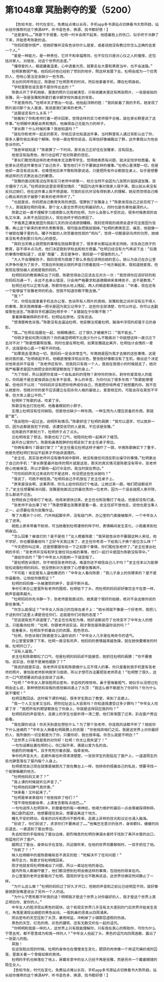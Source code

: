 # 第1048章 冥胎剥夺的爱（5200）
        【告知书友，时代在变化，免费站点难以长存，手机app多书源站点切换看书大势所趋，站长给你推荐的这个换源APP，听书音色多、换源、找书都好使！】
       “这是爱吗……”陈歌下手很重，杜明一时半会爬不起来，他捂着脸上的伤口，似乎终于冷静了下来，开始思考陈歌的话。
       “你妈妈管你很严，但她好像并没有告诉你什么是爱，或者说她没有教过你怎么正确的去爱一个人。”
       “爱是一种能力，是一种责任，它并不和幸福等同，也不仅仅只是对心仪之人的憧憬，还包括对家人、对朋友、对这个世界的态度。”
       “懂得爱的人，眼底藏着温柔，心中透着光亮，就算走在大雾和黑夜当中，也不会迷路。”
       杜明家教很严格，他妈妈对他已经到了苛刻的地步，照这样发展下去，杜明会成为一个优秀的人，但他心里注定会缺少一些东西。
       天台的风呼呼挂过，陈歌给了杜明思考的时间，然后他拿着手机，蹲在杜明身前。
       “学校里那些谣言是不是你传出去的？”
       陈歌点开了手机相册，里面的照片已经被清空，只有收藏夹里还有两张照片，一张是偷拍的张雅，另一张是张雅和陈歌打着伞朝学校外面走的背影。
       “不是我传的。”杜明半天才憋出一句话，他抬起浮肿的脸：“我妈偷看了我的手机，她发现了照片就问那个女人是谁，我说是我们新来的老师。”
       “这跟谣言有什么关系？”
       “她看到了你和老师打着一把伞回家，觉得这样的实习老师很不合格，就在家长群里说了这件事。”杜明眼中满是自责和愧疚，他痛恨自己无能为力的样子。
       “家长群？什么时候的事？我爸知道吗？”
       “就在你和老师一起走的那天，你爸应该也知道这件事，当时群里有人通过背影认出了你，很多人要你爸出来给个解释。你爸一直在帮你说话，后来他好像被踢出了群，这件事我以为他会告诉你的。”
       “我爸早就知道？”陈歌算了一下时间，那天自己正好住在张雅家，没有回去。
       他爸没有指责他，用行动证明了他对陈歌的信任。
       “家长们都觉得这样的老师根本无法教导学生，觉得她素质有问题，就决定找学校商量。有些家长还把这件事告诉了自己孩子，警告他们千万不要做这样的傻事。”杜明心里清楚一切，但是他却一直没有说出来，也难怪他后来不敢和陈歌说话，只是把所有作业都放在桌上，似乎是想要用这样的方式表达自己的歉意。
       “张雅的面试和笔试在所有实习老师中排第一，校方当然不会因为几张照片就辞退张雅，双方僵持了几天。”杜明说到这里变得更加愧疚：“我因为这件事对我家人很不满，我以前从来没有反抗过她们，但在这件事上我不想退缩，可我的反抗并没有得到家人的理解，她反而觉得自己精心教出来的孩子被那个新来的老师带坏了。”
       “也就是说，你妈把自己教育失败的原因，怪罪到了张雅身上？”陈歌发现自己之前忽视了一个人，那就是杜明的母亲，那个女人是全世界对杜明最好的人，同时也是伤害他最深的人。
       陈歌之前一直不理解学习成绩那么优秀的杜明，为什么会那么不受欢迎，很多时候表现的自私又冷漠，从来不去回应别人，现在他终于明白原因了。
       “矛盾真正爆发是因为我前几天的测试成绩很糟糕，我妈觉得我的成绩会退步完全是因为张雅，再让这个新来的老师负责教育我，很可能会把我给毁掉。”杜明的表情苦涩、痛苦，他就像一个被锁在罐子里的鸟，罐子外面的人欣赏着他悦耳的“鸣叫”，觉得一切都是驯鸟师的功劳，她根本没有考虑到那只鸟内心的感受。
       “我妈当天晚上就把我的事情在班级群里说了，很多家长都站出来支持她，涉及自己孩子的教育，容不得半点马虎，他们决定跑到学校去和校方商量。”杜明已经没有力气再说下去：“后面的事情你都知道了，说是‘商量’，其实是争吵，我妈是一个很强势的人。”
       “大人不会理解孩子，我妈觉得为我做了那么多我应该明白她的苦心，她认为自己在办公室大声争吵是为了孩子，可我在听到她尖锐的声音只想着能找一个地方躲起来，我知道她爱我，但我现在很怕被人说她是我的妈妈。”
       杜明妈妈的教育确实出了问题，陈歌觉得自己应该去见对方一次：“我觉得你应该好好的和你妈妈沟通一下，永远不去承认错误，只会用严格要求和道德捆绑来束缚孩子，这不是教育。”
       杜明已经可以正常沟通，陈歌将他从地上拽起，两人的眼底都满是血丝：“听着，现在还有一个能够留下张雅老师的机会，但我不知道你敢不敢去做。”
       “我？”
       “对，你现在就拿着手机去办公室，告诉所有人照片的真相，张雅和我之间并没有见不得人的事情，那天我俩撑着一把伞是因为我忘记带伞了，这些你全部清楚，你可以作证，你可以去戳穿那些谣言。”陈歌将手机塞回杜明手中：“关键就在于你敢不敢？”
       拿着屏幕被摔碎的手机，杜明站在原地，没有说话。
       “想清楚再告诉我。”陈歌没有去逼迫杜明，他安静注视着杜明，脑海中浮现的却是于见的身影。
       “我……”杜明五指握在一起，他眼睛通红，过了很久才缓缓开口：“我不能去。”
       “你刚才是如何质问我的？你的痛苦明明不比我少为什么不敢面对？你就想这样一直沉沦下去对不对？”陈歌想要帮张雅，同时也是在帮杜明，如果张雅就此离开，杜明估计会愧疚一辈子，这就是他心底一个解不开的结。
       “如果我去澄清这一切，我妈妈一定会非常生气，毕竟她是因为我才去做的这些事情，这是她对我的爱。”杜明收起手机，他眼底慢慢浮现出灰色，整张脸好像都没有了生机，做出这个决定对他来说并不容易：“张老师还有你，但我妈只有我一个人，我爸在我很小的时候就走了，她对我严格要求是因为她把全部的期望都放在了我的身上。”
       “为了你好，所以就把你变成一个自私自利的怪物？剥夺你的快乐，剥夺你爱其他人的能力，你妈是不是总爱强调自己有多不容易、多么的辛苦、为你付出了很多东西？”陈歌能够理解，但他并不认同：“你妈妈并没有把你培养成你自己，而是把你培养成了她想要的你。我不否认她爱你，但她对你的爱不应该建立在扼杀你人格的基础上，爱是相互的，可能会存在某些不平等，但大体上是公平的。”
       杜明听了陈歌的话，咬紧了牙。
       陈歌没有去打扰杜明，他看着眼前的小胖子。
       生理上杜明没有任何缺陷，但是他也缺少一种东西，一种生而为人理应具备的东西，那就是“爱”。
       “我会陪你一起过去，说明所有情况。”陈歌抓住了杜明的肩膀：“我可以退学，可以放弃一切，因为这都是我犯下的错，该遭受惩罚的人是我，不应该是张雅。”
       在陈歌的不断努力下，杜明终于点了点头。
       见杜明改变了想法，陈歌也松了口气，他陪同杜明一起离开了楼顶。
       敲开办公室的门，陈歌和鼻青脸肿的杜明走到了史主任桌子旁边。
       “你俩有事吗？跟谁打架了？”史主任看见杜明这样子被吓了一跳，毕竟陈歌确实下了重手，他是先把杜明打到站不起来才开始讲道理的。
       “史主任，其实张老师并没有像传闻中那样，她没有做任何违反职业操守的事情。”杜明拿出了自己的手机：“家长群里最开始传的照片就是这张，那天的真实情况是陈歌没有带伞，张老师担心他被淋湿，所以才跟他一起打伞走的，我当时就在旁边。”
       “可你妈妈昨天过来说的可不是这样，你没把这些告诉她吗？”
       “我说了，可她不相信我。”杜明将自己手机放在了史主任桌子上。
       “原来是误会啊，这事弄得，你马上给你妈妈打个电话，让她过来一趟，咱们把话都说开了。”史主任想要解决问题，张雅是他面试过的最优秀的一位老师，因为一个误会就把人家开除，怎么都说不过去。
       杜明给自己母亲打了电话，他母亲很快过来。史主任也和张雅打了电话，但是却没有打通。
       “张老师不会出事了吧？”陈歌想要去张雅家里看一看，史主任却不放他走，说他也是当事人之一，必须要在场为张雅作证。
       等了大概半个小时，门外响起脚步声，没有敲门声，办公室的门直接被推开，一个中年女人走了进来。
       她脸上原本带着不耐烦，可当她看到杜明凄惨的样子时，表情瞬间发生变化，小跑着来到杜明身边。
       “怎么回事？被谁打的？是不是他？”女人瞪着陈歌：“我早就告诉你不要跟这种人来往，他不学好，你也要跟着他吗？正好今天我过来了，史主任你考虑一下给我儿子换个座位怎么样？”
       “今天把你叫过来，还是想要跟你说一下之前那个事情，你们冤枉张老师了。”史主任拿出杜明的手机：“张老师并没有和学生做任何出格的事情，他们一起打伞是因为陈歌没有带伞。”
       “谁给你说的？”那个中年女人的脸刷一下就变暗了。
       “是杜明告诉我的，你不相信张老师的话，难道你还不相信自己儿子吗？”史主任本以为能够轻松说服杜明的妈妈，但没想到对方是铁了心想要张雅离开。
       “不可能！肯定是有人逼他撒谎的！”中年女人看向陈歌：“我儿子身上的伤哪来的？是不是你逼着他，让他给你做假证？”
       杜明的妈妈像一头被激怒的狮子，音调不断升高。
       争吵引来办公室里所有老师的围观，杜明低下了头，而杜明的妈妈却好像完全不在意一样，她声音越来越大。
       “杜明妈妈你先冷静一下，张老师是我面试的，她真是个很好的姑娘，绝对不会去做你说的那些事情。”
       “你怎么能保证？”中年女人将自己的包摔在桌子上：“她长得就不像是一个好老师，我把儿子送到你们这里上课是信任你们，这就是你们对我的态度？”
       “您这就有些不讲道理了。”史主任也有些为难，他好话都说尽了也改变不了中年女人的想法，只能看向杜明：“杜明，你跟老师说实话，刚才那些是陈歌逼你说的吗？”
       低垂着头，杜明双手抓着自己的衣服，脸色苍白。
       “杜明，你告诉我们陈歌是怎么逼你说的！”中年女人几乎是在用命令的语气。
       办公室里安静了下来，杜明一直没有吭声，他妈妈的表情越来越急躁，就在她快要爆发的时候，杜明开口了。
       “没有人逼我。”
       史主任和陈歌都松了口气，但是杜明的妈妈却不能接受，她抓住杜明的肩膀：“你不要害怕，说实话，你是不是被他威胁了？”
       “我说的就是实话，张老师并没有和陈歌做什么见不得人的事，你只是看到我手机里有张老师的照片，害怕张老师影响我学习成绩，所以才想尽办法要把张老师弄走！”杜明憋了很久，这次一口气把想要说的话全部说了出来。
       “杜明？”中年女人那张脸阴云密布，牙齿咬的吱吱响，鼻子里喘着粗气，她似乎从没想过杜明会这么说，那种愤怒和背叛的感觉瞬间涌上了头顶：“我这么做不都是为了你好吗？你为什么就不懂呢！”
       杜明没敢回话，这时候下课铃响起，很多学生跑出了教室，来到了走廊上。
       “我一个人又当爹又当妈，把你拉扯这么大容易吗？你知道我遭受过多少罪吗？”中年女人咬紧了牙：“我把所有的期望都放在了你身上，你就是这样回应我的吗？”
       杜明妈妈的声音很大，走廊上的学生也能听得一清二楚，他们渐渐围了过来，趴在窗户旁边偷看。
       “我在跟你说话！你天天到底在想些什么？为了那个张老师，你连我的话都不听了？她给你下什么迷魂药？”中年女人揪着杜明肩膀上的衣服：“你爸抛弃咱们之后，我是这世界上对你最好的人，我所做的一切全都是为了你，只要你好，我也很幸福，你怎么就是不明白？”
       “这世界上只有我是真的对你好！杜明！你太让我失望了！”
       一句句话撕扯着杜明的心，伤口裂开来，满是以爱为名的血。
       他剧烈的喘着气，双手死死拧着衣服，指骨发响。
       争吵的声音太大，走廊外面也听得清清楚楚，一张张学生的脸贴在了窗户上，一道道陌生的目光肆意落在了屋内每个人身上。
       杜明感觉自己现在就像是被脱光了放在舞台上一样，他拼命的捂着自己的私处，想要寻找一个能够躲藏的地方。
       “杜明他妈妈又来了？”
       “我上课的时候就听见声音了。”
       “杜明他妈妈脾气真厉害。”
       “快来看！又吵起来了。”
       “杜明是单亲家庭吗？他爸抛弃了他们？”
       “怪不得他孤僻自卑，上课发言都有点结巴……”
       一句句话传入杜明耳中，折磨着他的每一根神经，他竭力维护的最后一点自尊被踩得粉碎。
       胸口剧烈起伏，他想要捂住耳朵，想要逃离这个地方。
       瞳孔不安的转动，母亲的训斥和质问不断传来，走廊上异样的目光和议论也涌入脑海。
       “别说了，你们别说了，求求你们不要再说了……”他嘴巴无意识的张开，身体颤抖，缓缓的向后退去，一直退到了窗台旁边。
       失去知觉的手指按在了窗台边缘，剧烈喘息的杜明仿佛溺水者终于找到了离开水窖的出口，他猛地打开了窗户。
       腿跨过了窗台，身体似乎在变轻，风迎面吹来，在他的世界将要颠倒时，一双手抓住了他。
       “你疯了？！”
       映入杜明眼中的是陈歌略有些不真实的脸：“死解决不了任何问题！”
       用尽全力，陈歌才将杜明拽回来。
       刚才他就发现杜明情绪出了问题，所以一直站在他的身边。
       屋内所有人都被吓傻了，他们都没想到杜明会做这样的事情，包括他的母亲在内。
       办公室里的老师全都看向了杜明，围观的学生也不敢再说话，这世界仿佛突然间静止了一样。
       “为什么这么做？”杜明的妈妈过了好久才开口，但她的声音和之前比已经明显不同，就好像是她那张嘴里说出了另外一个人的话。
       “为什么宁愿死都不听我的话？明明我才是这个世界上对你最好的人，我才是这个世界上真正明白你、爱你的人。”
       中年女人的脸浮现出黑色的斑块，这个和现实世界几乎没有太大差别的门后世界开始发生变化，角落里涌现出细密的黑色丝线，一股刺鼻的恶臭从四周涌来。
       阴云密布的天空压到了头顶，暴雨倾盆，冲刷掉了小镇那层虚假的伪装。
       黑色的天空、红色的雨、灰色的建筑、还有无数交织在一起的诅咒。
       “你明明和我是一样的人，这世界上只有我能理解你，只有我在真心的帮助你，可你为什么宁愿去死，都不愿意成为和我一样的人？”中年女人抬起了头，黑色的诅咒向四周逸散，露出了一张婴儿的脸。
       冥胎！
       在这张脸出现的时候，杜明的身体也在慢慢发生变化，肥硕的肉体像一个用诅咒编织成的囚笼，里面关着一个骨瘦如柴的男孩。
       杜明的手机也掉落在了地上，屏幕背景中的女人已经不再是张雅，而是另外一个戴着眼镜的陌生女人。
       【告知书友，时代在变化，免费站点难以长存，手机app多书源站点切换看书大势所趋，站长给你推荐的这个换源APP，听书音色多、换源、找书都好使！】